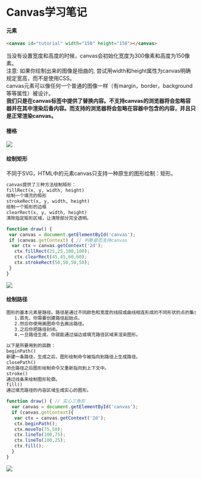 # Canvas学习笔记


#### <canvas> 元素
````html
<canvas id="tutorial" width="150" height="150"></canvas>
````
当没有设置宽度和高度的时候，canvas会初始化宽度为300像素和高度为150像素。  
注意: 如果你绘制出来的图像是扭曲的, 尝试用width和height属性为canvas明确规定宽高，而不是使用CSS。  
canvas元素可以像任何一个普通的图像一样（有margin，border，background等等属性）被设计。  
<strong>我们只是在canvas标签中提供了替换内容。不支持canvas的浏览器将会忽略容器并在其中渲染后备内容。而支持的浏览器将会忽略在容器中包含的内容，并且只是正常渲染canvas。</strong>

#### 栅格
<img src="https://mdn.mozillademos.org/files/224/Canvas_default_grid.png" />  

#### 绘制矩形
不同于SVG，HTML中的元素canvas只支持一种原生的图形绘制：矩形。
````html
canvas提供了三种方法绘制矩形：
fillRect(x, y, width, height)
绘制一个填充的矩形
strokeRect(x, y, width, height)
绘制一个矩形的边框
clearRect(x, y, width, height)
清除指定矩形区域，让清除部分完全透明。
````
````js
function draw() {
 var canvas = document.getElementById('canvas'); 
 if (canvas.getContext) { // 判断是否支持canvas
  var ctx = canvas.getContext('2d');  
   ctx.fillRect(25,25,100,100);
   ctx.clearRect(45,45,60,60);
   ctx.strokeRect(50,50,50,50);
 }
}
````
<img src="https://mdn.mozillademos.org/files/245/Canvas_rect.png" />  

#### 绘制路径
````html
图形的基本元素是路径。路径是通过不同颜色和宽度的线段或曲线相连形成的不同形状的点的集合。一个路径，甚至一个子路径，都是闭合的。使用路径绘制图形需要一些额外的步骤。
   1.首先，你需要创建路径起始点。
   2.然后你使用画图命令去画出路径。
   3.之后你把路径封闭。
   4.一旦路径生成，你就能通过描边或填充路径区域来渲染图形。

以下是所要用到的函数：
beginPath()
新建一条路径，生成之后，图形绘制命令被指向到路径上生成路径。
closePath()
闭合路径之后图形绘制命令又重新指向到上下文中。
stroke()
通过线条来绘制图形轮廓。
fill()
通过填充路径的内容区域生成实心的图形。
````
````js
function draw() { // 实心三角形
  var canvas = document.getElementById('canvas');
  if (canvas.getContext){
   var ctx = canvas.getContext('2d');
   ctx.beginPath();
   ctx.moveTo(75,50);
   ctx.lineTo(100,75);
   ctx.lineTo(100,25);
   ctx.fill();
  }
}
````
<img src="https://mdn.mozillademos.org/files/9847/triangle.png" />  


















